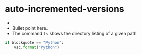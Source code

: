 # auto-incremented-versions

*
* Bullet point here.
* The command `ls` shows the directory listing of a given path

```Python
if blockquote == "Python":
    vsc.format("Python")
```